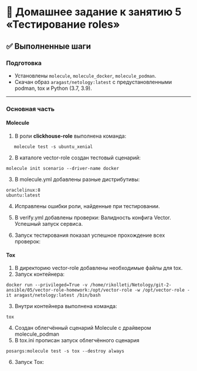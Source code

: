 # 📝 Домашнее задание к занятию 5 «Тестирование roles»

## ✅ Выполненные шаги

### Подготовка
- Установлены `molecule`, `molecule_docker`, `molecule_podman`.  
- Скачан образ `aragast/netology:latest` с предустановленными podman, tox и Python (3.7, 3.9).  

---

### Основная часть

#### Molecule
1. В роли **clickhouse-role** выполнена команда:
```
   molecule test -s ubuntu_xenial
```

2. В каталоге vector-role создан тестовый сценарий:
```
molecule init scenario --driver-name docker
```

3. В molecule.yml добавлены разные дистрибутивы:
```
oraclelinux:8
ubuntu:latest
```

4. Исправлены ошибки роли, найденные при тестировании.

5. В verify.yml добавлены проверки:
Валидность конфига Vector.
Успешный запуск сервиса.

6. Запуск тестирования показал успешное прохождение всех проверок:

#### Tox

1. В директорию vector-role добавлены необходимые файлы для tox.
2. Запуск контейнера:
```
docker run --privileged=True -v /home/rikolleti/Netology/git-2-ansible/05/vector-role-homework:/opt/vector-role -w /opt/vector-role -it aragast/netology:latest /bin/bash
```
3. Внутри контейнера выполнена команда:
```
tox
```
4. Создан облегчённый сценарий Molecule с драйвером molecule_podman
5. В tox.ini прописан запуск облегчённого сценария
```
posargs:molecule test -s tox --destroy always
```
6. Запуск Tox:
